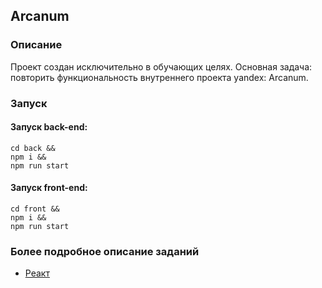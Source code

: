 ## Arcanum

### Описание

Проект создан исключительно в обучающих целях. Основная задача: повторить функциональность внутреннего проекта yandex: Arcanum.

### Запуск

#### Запуск back-end:
```npm
cd back &&
npm i &&
npm run start 
```

#### Запуск front-end:
```npm
cd front &&
npm i &&
npm run start
```

### Более подробное описание заданий
- [Реакт](docs/react/react__README.md)



